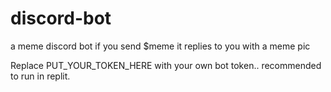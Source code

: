 # discord-bot
a meme discord bot if you send $meme it replies to you with a meme pic

Replace PUT_YOUR_TOKEN_HERE with your own bot token..
recommended to run in replit.

